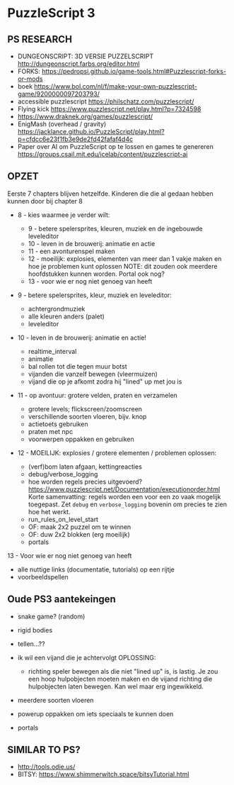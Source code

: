 # PuzzleScript 3


## PS RESEARCH
- DUNGEONSCRIPT: 3D VERSIE PUZZELSCRIPT
  http://dungeonscript.farbs.org/editor.html
- FORKS:
  https://pedropsi.github.io/game-tools.html#Puzzlescript-forks-or-mods 
- boek
  https://www.bol.com/nl/f/make-your-own-puzzlescript-game/9200000097203793/
- accessible puzzlescript
  https://philschatz.com/puzzlescript/
- Flying kick
  https://www.puzzlescript.net/play.html?p=7324598
- https://www.draknek.org/games/puzzlescript/
- EnigMash (overhead / gravity)
  https://jacklance.github.io/PuzzleScript/play.html?p=cfdcc6e23f1fb3e9de2fd42fafaf4d4c
- Paper over AI om PuzzleScript op te lossen en games te genereren
  https://groups.csail.mit.edu/icelab/content/puzzlescript-ai



## OPZET


Eerste 7 chapters blijven hetzelfde. Kinderen die die al gedaan hebben kunnen door bij chapter 8

- 8 - kies waarmee je verder wilt:
  -  9 - betere spelersprites, kleuren, muziek en de ingebouwde leveleditor
  - 10 - leven in de brouwerij: animatie en actie
  - 11 - een avonturenspel maken
  - 12 - moeilijk: explosies, elementen van meer dan 1 vakje maken
    en hoe je problemen kunt oplossen
    NOTE: dit zouden ook meerdere hoofdstukken kunnen worden. Portal ook nog?
  - 13 - voor wie er nog niet genoeg van heeft

- 9 - betere spelersprites, kleur, muziek en leveleditor:
  - achtergrondmuziek
  - alle kleuren anders (palet)
  - leveleditor

- 10 - leven in de brouwerij: animatie en actie!
  - realtime_interval
  - animatie
  - bal rollen tot die tegen muur botst
  - vijanden die vanzelf bewegen (vleermuizen)
  - vijand die op je afkomt zodra hij "lined" up met jou is

- 11 - op avontuur: grotere velden, praten en verzamelen
  - grotere levels; flickscreen/zoomscreen
  - verschillende soorten vloeren, bijv. knop
  - actietoets gebruiken
  - praten met npc
  - voorwerpen oppakken en gebruiken


- 12 - MOEILIJK: explosies / grotere elementen / problemen oplossen:
  - (verf)bom laten afgaan, kettingreacties
  - debug/verbose_logging
  - hoe worden regels precies uitgevoerd?
    https://www.puzzlescript.net/Documentation/executionorder.html
    Korte samenvatting: regels worden een voor een zo vaak mogelijk toegepast. Zet <code>debug</code> en <code>verbose_logging</code> bovenin om precies te zien hoe het werkt.</dd>
  - run_rules_on_level_start
  - OF: maak 2x2 puzzel om te winnen
  - OF: duw 2x2 blokken (erg moeilijk)
  - portals

13 - Voor wie er nog niet genoeg van heeft
  - alle nuttige links (documentatie, tutorials) op een rijtje
  - voorbeeldspellen



## Oude PS3 aantekeingen

- snake game? (random)
- rigid bodies
- tellen...??

- ik wil een vijand die je achtervolgt
  OPLOSSING:
  * richting speler bewegen als die niet "lined up" is, is lastig. Je zou een hoop hulpobjecten moeten
    maken en de vijand richting die hulpobjecten laten bewegen. Kan wel maar erg ingewikkeld.

- meerdere soorten vloeren
- powerup oppakken om iets speciaals te kunnen doen
- portals
 
## SIMILAR TO PS?
- http://tools.odie.us/
- BITSY:
  https://www.shimmerwitch.space/bitsyTutorial.html


